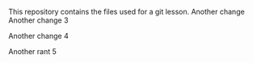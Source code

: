This repository contains the files used for a git lesson.
Another change
Another change 3

Another change 4

Another rant 5
